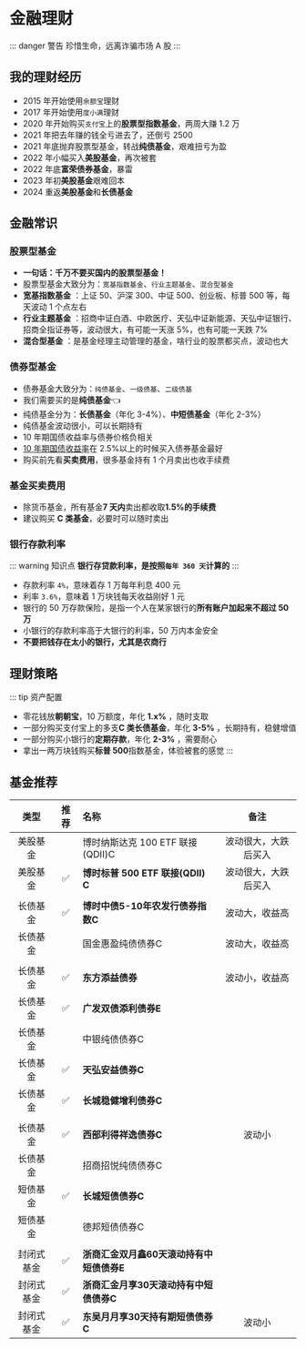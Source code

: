 # 金融理财

::: danger 警告
珍惜生命，远离诈骗市场 A 股
:::

## 我的理财经历

- 2015 年开始使用`余额宝`理财
- 2017 年开始使用`度小满`理财
- 2020 年开始购买`支付宝`上的**股票型指数基金**，两周大赚 1.2 万
- 2021 年把去年赚的钱全亏进去了，还倒亏 2500
- 2021 年底抛弃股票型基金，转战**纯债基金**，艰难扭亏为盈
- 2022 年小幅买入**美股基金**，再次被套
- 2022 年底**富荣债券基金**，暴雷
- 2023 年初**美股基金**艰难回本
- 2024 重返**美股基金**和**长债基金**

## 金融常识

### 股票型基金 <Badge text="X" type="error"/>

- **一句话：千万不要买国内的股票型基金！**
- 股票型基金大致分为：`宽基指数基金`、`行业主题基金`、`混合型基金`
- **宽基指数基金** ：上证 50、沪深 300、中证 500、创业板、标普 500 等，每天波动 1 个点左右
- **行业主题基金** ：招商中证白酒、中欧医疗、天弘中证新能源、天弘中证银行、招商全指证券等，波动很大，有可能一天涨 5%，也有可能一天跌 7%
- **混合型基金** ：是基金经理主动管理的基金，啥行业的股票都买点，波动也大

### 债券型基金 <Badge text="√" type="tip"/>

- 债券基金大致分为：`纯债基金`、`一级债基`、`二级债基`
- 我们需要买的是**纯债基金**:point_left:
- 纯债基金分为：**长债基金**（年化 3-4%）、**中短债基金**（年化 2-3%）
- 纯债基金波动很小，可以长期持有
- 10 年期国债收益率与债券价格负相关
- [10 年期国债收益率](https://wallstreetcn.com/markets/codes/CN10YR.OTC)在 2.5%以上的时候买入债券基金最好<Badge text="重点" type="tip"/>
- 购买前先看**买卖费用**，很多基金持有 1 个月卖出也收手续费

### 基金买卖费用

- 除货币基金，所有基金**7 天内**卖出都收取**1.5%的手续费**
- 建议购买 **C 类基金**，必要时可以随时卖出

### 银行存款利率

::: warning 知识点
**银行存贷款利率，是按照`每年 360 天`计算的**
:::

- 存款利率 `4%`，意味着存 1 万每年利息 400 元
- 利率 `3.6%`，意味着 1 万块钱每天收益刚好 1 元
- 银行的 50 万存款保险，是指一个人在某家银行的**所有账户加起来不超过 50 万**
- 小银行的存款利率高于大银行的利率，50 万内本金安全
- **不要把钱存在太小的银行，尤其是农商行**

## 理财策略

::: tip 资产配置

- 零花钱放**朝朝宝**，10 万额度，年化 **1.x%** ，随时支取
- 一部分购买支付宝上的多支**C 类长债基金**，年化 **3-5%** ，长期持有，稳健增值
- 一部分购买小银行的**定期存款**，年化 **2-3%** ，需要耐心
- 拿出一两万块钱购买**标普 500**指数基金，体验被套的感觉
  :::

## 基金推荐<Badge text="自负盈亏" type="warning"/>

|    类型    |        推荐        | 名称                                      |         备注         |
| :--------: | :----------------: | :---------------------------------------- | :------------------: |
|  美股基金  |                    | 博时纳斯达克 100 ETF 联接(QDII)C          | 波动很大，大跌后买入 |
|  美股基金  | :white_check_mark: | **博时标普 500 ETF 联接(QDII) C**         | 波动很大，大跌后买入 |
|            |                    |                                           |                      |
|  长债基金  | :white_check_mark: | **博时中债5-10年农发行债券指数C**         |    波动大，收益高    |
|  长债基金  |                    | 国金惠盈纯债债券C                         |    波动大，收益高    |
|            |                    |                                           |                      |
|  长债基金  | :white_check_mark: | **东方添益债券**                          |    波动小，收益高    |
|  长债基金  | :white_check_mark: | **广发双债添利债券E**                     |                      |
|  长债基金  |                    | 中银纯债债券C                             |                      |
|  长债基金  | :white_check_mark: | **天弘安益债券C**                         |                      |
|  长债基金  | :white_check_mark: | **长城稳健增利债券C**                     |                      |
|            |                    |                                           |                      |
|  长债基金  | :white_check_mark: | **西部利得祥逸债券C**                     |        波动小        |
|  长债基金  |                    | 招商招悦纯债债券C                         |                      |
|  短债基金  | :white_check_mark: | **长城短债债券C**                         |                      |
|  短债基金  |                    | 德邦短债债券C                             |                      |
|            |                    |                                           |                      |
| 封闭式基金 | :white_check_mark: | **浙商汇金双月鑫60天滚动持有中短债债券E** |                      |
| 封闭式基金 | :white_check_mark: | **浙商汇金月享30天滚动持有中短债债券C**   |                      |
| 封闭式基金 | :white_check_mark: | **东吴月月享30天持有期短债债券C**         |        波动小        |
